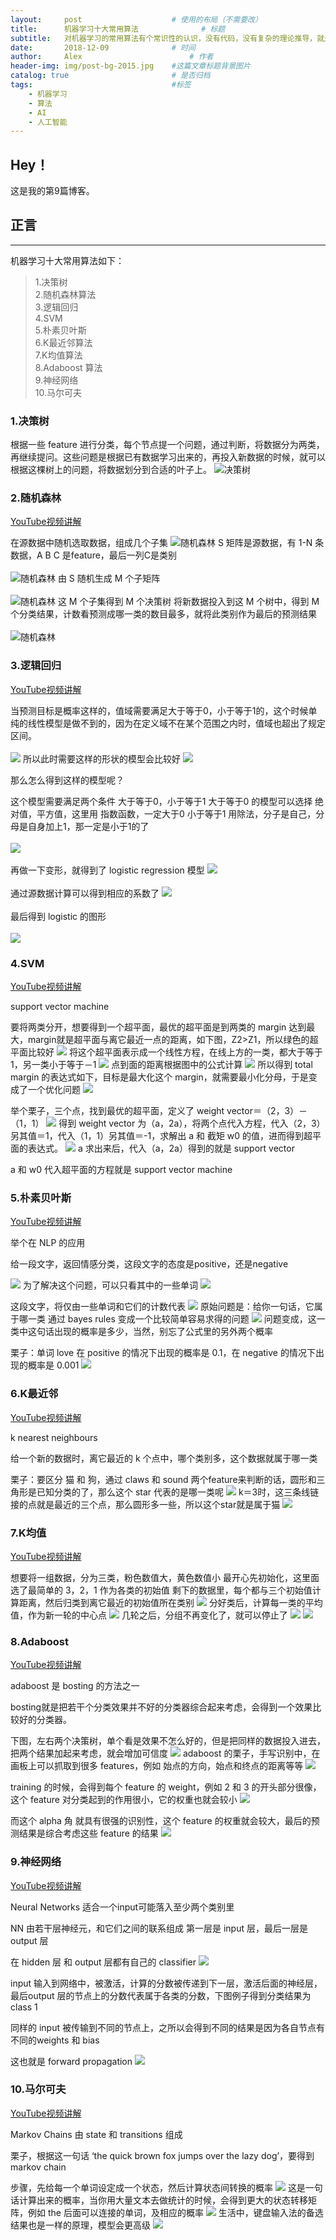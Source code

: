 ```yaml
---
layout:     post   				    # 使用的布局（不需要改）
title:      机器学习十大常用算法				# 标题 
subtitle:   对机器学习的常用算法有个常识性的认识，没有代码，没有复杂的理论推导，就是图解一下，知道这些算法是什么，它们是怎么应用的，例子主要是分类问题。 #副标题
date:       2018-12-09 				# 时间
author:     Alex 						# 作者
header-img: img/post-bg-2015.jpg 	#这篇文章标题背景图片
catalog: true 						# 是否归档
tags:								#标签
    - 机器学习
    - 算法
    - AI
    - 人工智能
---
```


## Hey！
这是我的第9篇博客。
## 正言
******
机器学习十大常用算法如下：
>1.决策树<br>
2.随机森林算法<br>
3.逻辑回归<br>
4.SVM<br>
5.朴素贝叶斯<br>
6.K最近邻算法<br>
7.K均值算法<br>
8.Adaboost 算法<br>
9.神经网络<br>
10.马尔可夫

### 1.决策树
根据一些 feature 进行分类，每个节点提一个问题，通过判断，将数据分为两类，再继续提问。这些问题是根据已有数据学习出来的，再投入新数据的时候，就可以根据这棵树上的问题，将数据划分到合适的叶子上。
![决策树](https://ws2.sinaimg.cn/large/006tNc79ly1fyx90ctxmsj30g906i0vz.jpg)
### 2.随机森林
[YouTube视频讲解](https://www.youtube.com/watch?v=loNcrMjYh64)

在源数据中随机选取数据，组成几个子集
![随机森林](https://ws4.sinaimg.cn/large/006tNc79ly1fyx92di2jsj30en07jdi1.jpg)
S 矩阵是源数据，有 1-N 条数据，A B C 是feature，最后一列C是类别
<br>
<br>
![随机森林](https://ws1.sinaimg.cn/large/006tNc79ly1fyx93dnyd5j30hm089mym.jpg)
由 S 随机生成 M 个子矩阵
<br>
<br>
![随机森林](https://ws2.sinaimg.cn/large/006tNc79ly1fyx95dqaucj30h30apjuj.jpg)
这 M 个子集得到 M 个决策树 
将新数据投入到这 M 个树中，得到 M 个分类结果，计数看预测成哪一类的数目最多，就将此类别作为最后的预测结果
<br>
<br>
![随机森林](https://ws4.sinaimg.cn/large/006tNc79ly1fyx96kdlqsj30hx0a8td2.jpg)
### 3.逻辑回归
[YouTube视频讲解](https://www.youtube.com/watch?v=gNhogKJ_q7U)

当预测目标是概率这样的，值域需要满足大于等于0，小于等于1的，这个时候单纯的线性模型是做不到的，因为在定义域不在某个范围之内时，值域也超出了规定区间。
<br>
<br>
![](https://ws2.sinaimg.cn/large/006tNc79ly1fyx98du1wwj30hn0aateb.jpg)
所以此时需要这样的形状的模型会比较好
![](https://ws1.sinaimg.cn/large/006tNc79ly1fyx991k0hmj30an09a0vv.jpg)

那么怎么得到这样的模型呢？

这个模型需要满足两个条件 大于等于0，小于等于1 
大于等于0 的模型可以选择 绝对值，平方值，这里用 指数函数，一定大于0 
小于等于1 用除法，分子是自己，分母是自身加上1，那一定是小于1的了
<br>
<br>
![](https://ws4.sinaimg.cn/large/006tNc79ly1fyx99lw6qjj30hh0aaah1.jpg)
<br>
<br>
再做一下变形，就得到了 logistic regression 模型
![](https://ws4.sinaimg.cn/large/006tNc79ly1fyx9a7vy2tj30hh0ae10m.jpg)
<br>
<br>
通过源数据计算可以得到相应的系数了
![](https://ws2.sinaimg.cn/large/006tNc79ly1fyx9az74txj30he08644s.jpg)
<br>
<br>
最后得到 logistic 的图形
<br>
<br>
![](https://ws4.sinaimg.cn/large/006tNc79ly1fyx9bbrxxpj30h20aywjk.jpg)
### 4.SVM
[YouTube视频讲解](https://www.youtube.com/watch?v=1NxnPkZM9bc)

support vector machine

要将两类分开，想要得到一个超平面，最优的超平面是到两类的 margin 达到最大，margin就是超平面与离它最近一点的距离，如下图，Z2>Z1，所以绿色的超平面比较好
![](https://ws3.sinaimg.cn/large/006tNc79ly1fyx9dw4buyj30hm0ciq6h.jpg)
将这个超平面表示成一个线性方程，在线上方的一类，都大于等于1，另一类小于等于－1
![](https://ws1.sinaimg.cn/large/006tNc79ly1fyx9enh4bbj30gq0bqabp.jpg)
点到面的距离根据图中的公式计算
![](https://ws3.sinaimg.cn/large/006tNc79ly1fyx9f0n6xnj30bp09ht9r.jpg)
所以得到 total margin 的表达式如下，目标是最大化这个 margin，就需要最小化分母，于是变成了一个优化问题
![](https://ws1.sinaimg.cn/large/006tNc79ly1fyx9fjbzlnj307e055a9y.jpg)

举个栗子，三个点，找到最优的超平面，定义了 weight vector＝（2，3）－（1，1）
![](https://ws2.sinaimg.cn/large/006tNc79ly1fyx9g61l1tj30er0bpabe.jpg)
得到 weight vector 为（a，2a），将两个点代入方程，代入（2，3）另其值＝1，代入（1，1）另其值＝-1，求解出 a 和 截矩 w0 的值，进而得到超平面的表达式。
![](https://ws4.sinaimg.cn/large/006tNc79ly1fyx9gu8dzvj30hj0cnmzf.jpg)
a 求出来后，代入（a，2a）得到的就是 support vector

a 和 w0 代入超平面的方程就是 support vector machine
### 5.朴素贝叶斯
[YouTube视频讲解](https://www.youtube.com/watch?v=TpjPzKODuXo)

举个在 NLP 的应用

给一段文字，返回情感分类，这段文字的态度是positive，还是negative

![](https://ws3.sinaimg.cn/large/006tNc79ly1fyx9iuic02j30hj07jjwk.jpg)
为了解决这个问题，可以只看其中的一些单词
![](https://ws2.sinaimg.cn/large/006tNc79ly1fyx9jiuv8jj30hi07c0xp.jpg)

这段文字，将仅由一些单词和它们的计数代表
![](https://ws3.sinaimg.cn/large/006tNc79ly1fyx9jy6h93j30hl079q4t.jpg)
原始问题是：给你一句话，它属于哪一类 
通过 bayes rules 变成一个比较简单容易求得的问题
![](https://ws2.sinaimg.cn/large/006tNc79ly1fyx9kehqntj30hk07c0uk.jpg)
问题变成，这一类中这句话出现的概率是多少，当然，别忘了公式里的另外两个概率

栗子：单词 love 在 positive 的情况下出现的概率是 0.1，在 negative 的情况下出现的概率是 0.001
![](https://ws4.sinaimg.cn/large/006tNc79ly1fyx9l2queqj30hy07jwh1.jpg)
### 6.K最近邻
[YouTube视频讲解](https://www.youtube.com/watch?v=zHbxbb2ye3E)

k nearest neighbours

给一个新的数据时，离它最近的 k 个点中，哪个类别多，这个数据就属于哪一类

栗子：要区分 猫 和 狗，通过 claws 和 sound 两个feature来判断的话，圆形和三角形是已知分类的了，那么这个 star 代表的是哪一类呢
![](https://ws4.sinaimg.cn/large/006tNc79ly1fyx9mwp05vj30ep0ap401.jpg)
k＝3时，这三条线链接的点就是最近的三个点，那么圆形多一些，所以这个star就是属于猫
![](https://ws2.sinaimg.cn/large/006tNc79ly1fyx9ncco3kj30dt0azgn4.jpg)
### 7.K均值
[YouTube视频讲解](https://www.youtube.com/watch?v=zHbxbb2ye3E)

想要将一组数据，分为三类，粉色数值大，黄色数值小 
最开心先初始化，这里面选了最简单的 3，2，1 作为各类的初始值 
剩下的数据里，每个都与三个初始值计算距离，然后归类到离它最近的初始值所在类别
![](https://ws3.sinaimg.cn/large/006tNc79ly1fyx9pef8e3j30hp08vq9u.jpg)
分好类后，计算每一类的平均值，作为新一轮的中心点
![](https://ws3.sinaimg.cn/large/006tNc79ly1fyx9psmkcwj30ho09x7a5.jpg)
几轮之后，分组不再变化了，就可以停止了
![](https://ws3.sinaimg.cn/large/006tNc79ly1fyx9qgrg74j30hn09mtff.jpg)
![](https://ws3.sinaimg.cn/large/006tNc79ly1fyx9qs0iu2j30f70dfdiq.jpg)
### 8.Adaboost
[YouTube视频讲解](https://www.youtube.com/watch?v=rz9dnmHmZsY)

adaboost 是 bosting 的方法之一

bosting就是把若干个分类效果并不好的分类器综合起来考虑，会得到一个效果比较好的分类器。

下图，左右两个决策树，单个看是效果不怎么好的，但是把同样的数据投入进去，把两个结果加起来考虑，就会增加可信度
![](https://ws1.sinaimg.cn/large/006tNc79ly1fyx9s1popdj30hv08padw.jpg)
adaboost 的栗子，手写识别中，在画板上可以抓取到很多 features，例如 始点的方向，始点和终点的距离等等
![](https://ws2.sinaimg.cn/large/006tNc79ly1fyx9sfl0j4j30ap09q0uk.jpg)

training 的时候，会得到每个 feature 的 weight，例如 2 和 3 的开头部分很像，这个 feature 对分类起到的作用很小，它的权重也就会较小
![](https://ws1.sinaimg.cn/large/006tNc79ly1fyx9t0tr15j309y06l3z6.jpg)

而这个 alpha 角 就具有很强的识别性，这个 feature 的权重就会较大，最后的预测结果是综合考虑这些 feature 的结果
![](https://ws4.sinaimg.cn/large/006tNc79ly1fyx9to5e9gj30ds04v0tb.jpg)
### 9.神经网络
[YouTube视频讲解](https://www.youtube.com/watch?v=P2HPcj8lRJE&index=2&list=PLjJh1vlSEYgvGod9wWiydumYl8hOXixNu)

Neural Networks 适合一个input可能落入至少两个类别里

NN 由若干层神经元，和它们之间的联系组成 
第一层是 input 层，最后一层是 output 层

在 hidden 层 和 output 层都有自己的 classifier
![](https://ws4.sinaimg.cn/large/006tNc79ly1fyx9v865dzj30a207p0us.jpg)

input 输入到网络中，被激活，计算的分数被传递到下一层，激活后面的神经层，最后output 层的节点上的分数代表属于各类的分数，下图例子得到分类结果为 class 1

同样的 input 被传输到不同的节点上，之所以会得到不同的结果是因为各自节点有不同的weights 和 bias

这也就是 forward propagation
![](https://ws3.sinaimg.cn/large/006tNc79ly1fyx9wcauf5j30ax06ogo1.jpg)
### 10.马尔可夫
[YouTube视频讲解](https://www.youtube.com/watch?v=56mGTszb_iM)

Markov Chains 由 state 和 transitions 组成

栗子，根据这一句话 ‘the quick brown fox jumps over the lazy dog’，要得到 markov chain

步骤，先给每一个单词设定成一个状态，然后计算状态间转换的概率
![](https://ws3.sinaimg.cn/large/006tNc79ly1fyx9xtl1opj30hi06kmzk.jpg)
这是一句话计算出来的概率，当你用大量文本去做统计的时候，会得到更大的状态转移矩阵，例如 the 后面可以连接的单词，及相应的概率
![](https://ws4.sinaimg.cn/large/006tNc79ly1fyx9y7qi46j30hn07kdiy.jpg)
生活中，键盘输入法的备选结果也是一样的原理，模型会更高级
![](https://ws4.sinaimg.cn/large/006tNc79ly1fyx9yoggb8j307p064wfq.jpg)

